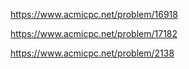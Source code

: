 
https://www.acmicpc.net/problem/16918

https://www.acmicpc.net/problem/17182

https://www.acmicpc.net/problem/2138
